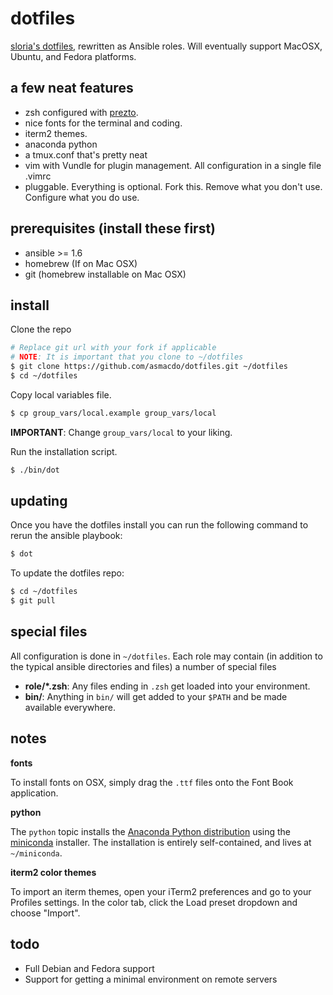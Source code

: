 dotfiles
========

[sloria's dotfiles](https://github.com/sloria/dotfiles), rewritten as Ansible roles. Will eventually support MacOSX, Ubuntu, and Fedora platforms.

a few neat features
-------------------

- zsh configured with [prezto](https://github.com/sorin-ionescu/prezto).
- nice fonts for the terminal and coding.
- iterm2 themes.
- anaconda python
- a tmux.conf that's pretty neat
- vim with Vundle for plugin management. All configuration in a single file .vimrc
- pluggable. Everything is optional. Fork this. Remove what you don't use. Configure what you do use.

prerequisites (install these first)
-----------------------------------

- ansible >= 1.6
- homebrew (If on Mac OSX)
- git (homebrew installable on Mac OSX)


install
-------

Clone the repo

```bash
# Replace git url with your fork if applicable
# NOTE: It is important that you clone to ~/dotfiles
$ git clone https://github.com/asmacdo/dotfiles.git ~/dotfiles
$ cd ~/dotfiles
```

Copy local variables file.

```bash
$ cp group_vars/local.example group_vars/local
```

**IMPORTANT**: Change `group_vars/local` to your liking.

Run the installation script.

```bash
$ ./bin/dot
```

updating
--------

Once you have the dotfiles install you can run the following command to rerun the ansible playbook:

```bash
$ dot
```

To update the dotfiles repo:

```bash
$ cd ~/dotfiles
$ git pull
```

special files
-------------

All configuration is done in `~/dotfiles`. Each role may contain (in addition to the typical ansible directories and files) a number of special files

- **role/\*.zsh**: Any files ending in `.zsh` get loaded into your environment.
- **bin/**: Anything in `bin/` will get added to your `$PATH` and be made available everywhere.

notes
-----

**fonts**

To install fonts on OSX, simply drag the `.ttf` files onto the Font Book application.

**python**

The `python` topic installs the [Anaconda Python distribution](https://store.continuum.io/cshop/anaconda/) using the [miniconda](http://conda.pydata.org/miniconda.html) installer. The installation is entirely self-contained, and lives at `~/miniconda`.

**iterm2 color themes**

To import an iterm themes, open your iTerm2 preferences and go to your Profiles settings. In the color tab, click the Load preset dropdown and choose "Import".


todo
----

- Full Debian and Fedora support
- Support for getting a minimal environment on remote servers
